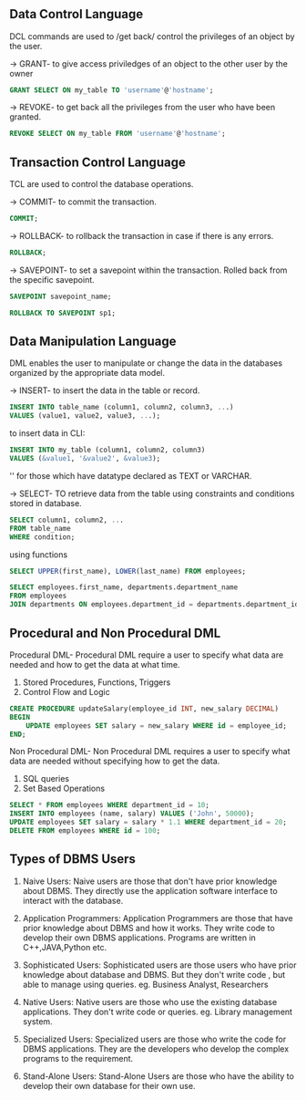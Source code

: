 #



## Data Control Language

DCL commands are used to /get back/ control the privileges of an object by the user.

-> GRANT- to give access priviledges of an object to the other user by the owner

```sql
GRANT SELECT ON my_table TO 'username'@'hostname';
```

-> REVOKE- to get back all  the privileges from the user who have been granted.

```sql
REVOKE SELECT ON my_table FROM 'username'@'hostname';
```

## Transaction Control Language

TCL are used to control the database operations.

-> COMMIT- to commit the transaction.

```sql
COMMIT;
```

-> ROLLBACK- to rollback the transaction in case if there is any errors.

```sql
ROLLBACK;
```

-> SAVEPOINT- to set a savepoint within the transaction. Rolled back from the specific savepoint.

```sql
SAVEPOINT savepoint_name;
```

```sql
ROLLBACK TO SAVEPOINT sp1;
```

## Data Manipulation Language

DML enables the user to manipulate or change the data in the databases organized by the appropriate data model.

-> INSERT- to insert the data in the table or record.

```sql
INSERT INTO table_name (column1, column2, column3, ...)
VALUES (value1, value2, value3, ...);
```

to insert data in CLI:

```sql
INSERT INTO my_table (column1, column2, column3)
VALUES (&value1, '&value2', &value3);
```

'' for those which have datatype declared as TEXT or VARCHAR.

-> SELECT- TO retrieve data from the table using constraints and conditions stored in database.

```sql
SELECT column1, column2, ...
FROM table_name
WHERE condition;
```

using functions

```sql
SELECT UPPER(first_name), LOWER(last_name) FROM employees;
```

```sql
SELECT employees.first_name, departments.department_name
FROM employees
JOIN departments ON employees.department_id = departments.department_id;
```










## Procedural and Non Procedural DML

Procedural DML- Procedural DML require a user to specify what data are needed and how to get the data at what time.

1. Stored Procedures, Functions, Triggers
2. Control Flow and Logic

```sql
CREATE PROCEDURE updateSalary(employee_id INT, new_salary DECIMAL)
BEGIN
    UPDATE employees SET salary = new_salary WHERE id = employee_id;
END;
```

Non Procedural DML-  Non Procedural DML requires a user to specify what data are needed without specifying how to get the data.

1. SQL queries
2. Set Based Operations

```sql
SELECT * FROM employees WHERE department_id = 10;
INSERT INTO employees (name, salary) VALUES ('John', 50000);
UPDATE employees SET salary = salary * 1.1 WHERE department_id = 20;
DELETE FROM employees WHERE id = 100;
```





## Types of DBMS Users

1. Naive Users: Naive users are those that don't have prior knowledge about DBMS. They directly use the application software interface to interact with the database.

2. Application Programmers: Application Programmers are those that have prior knowledge about DBMS and how it works. They write code to develop their own DBMS applications.
Programs are written in C++,JAVA,Python etc.

3. Sophisticated Users: Sophisticated users are those users who have prior knowledge about database and DBMS. But they don't write code , but able to manage using queries.
eg. Business Analyst, Researchers

4. Native Users: Native users are those who use the existing database applications. They don't write code or queries.
eg. Library management system.

5. Specialized Users: Specialized users are those who write the code for DBMS applications. They are the developers who develop the complex programs to the requirement.

6. Stand-Alone Users: Stand-Alone Users are those who have the ability to develop their own database for their own use.
